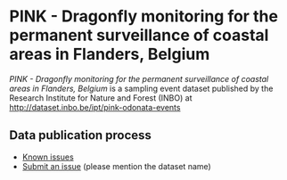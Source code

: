# PINK - Dragonfly monitoring for the permanent surveillance of coastal areas in Flanders, Belgium

*PINK - Dragonfly monitoring for the permanent surveillance of coastal areas in Flanders, Belgium* is a sampling event dataset published by the Research Institute for Nature and Forest (INBO) at http://dataset.inbo.be/ipt/pink-odonata-events

## Data publication process

* [Known issues](https://github.com/inbo/data-publication/labels/pink-odonata-events)
* [Submit an issue](https://github.com/inbo/data-publication/issues/new) (please mention the dataset name)
